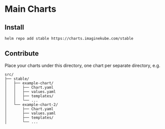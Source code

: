 # Main Charts

## Install

```shell
helm repo add stable https://charts.imaginekube.com/stable
```

## Contribute

Place your charts under this directory, one chart per separate directory, e.g.

```shell
src/
├── stable/
│   ├── example-chart/
│   │   ├── Chart.yaml
│   │   ├── values.yaml
│   │   ├── templates/
│   │   └── ...
│   └── example-chart-2/
│       ├── Chart.yaml
│       ├── values.yaml
│       ├── templates/
│       └── ...
```

